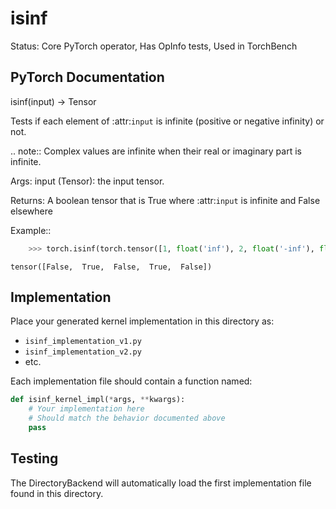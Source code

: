 # isinf

Status: Core PyTorch operator, Has OpInfo tests, Used in TorchBench

## PyTorch Documentation

isinf(input) -> Tensor

Tests if each element of :attr:`input` is infinite
(positive or negative infinity) or not.

.. note::
    Complex values are infinite when their real or imaginary part is
    infinite.

Args:
    input (Tensor): the input tensor.

Returns:
    A boolean tensor that is True where :attr:`input` is infinite and False elsewhere

Example::

```python
    >>> torch.isinf(torch.tensor([1, float('inf'), 2, float('-inf'), float('nan')]))
```
    tensor([False,  True,  False,  True,  False])

## Implementation

Place your generated kernel implementation in this directory as:
- `isinf_implementation_v1.py`
- `isinf_implementation_v2.py`
- etc.

Each implementation file should contain a function named:
```python
def isinf_kernel_impl(*args, **kwargs):
    # Your implementation here
    # Should match the behavior documented above
    pass
```

## Testing

The DirectoryBackend will automatically load the first implementation file found in this directory.
